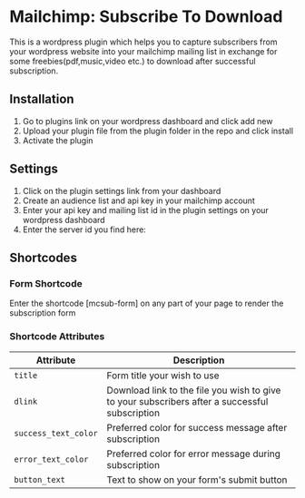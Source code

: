 # Mailchimp: Subscribe To Download
This is a wordpress plugin which helps you to capture subscribers from your wordpress website into your mailchimp mailing list in exchange for some freebies(pdf,music,video etc.) to download after successful subscription.

## Installation
1. Go to plugins link on your wordpress dashboard and click add new
2. Upload your plugin file from the plugin folder in the repo and click install
3. Activate the plugin

## Settings
1. Click on the plugin settings link from your dashboard
2. Create an audience list and api key in your mailchimp account
3. Enter your api key and mailing list id in the plugin settings on your wordpress dashboard
4. Enter the server id you find here:

## Shortcodes

### Form Shortcode
Enter the shortcode [mcsub-form] on any part of your page to render the subscription form

### Shortcode Attributes
| Attribute | Description  |
| --- | --- |
| `title` | Form title your wish to use|
| `dlink` | Download link to the file you wish to give to your subscribers after a successful subscription |
| `success_text_color` | Preferred color for success message after subscription |
| `error_text_color` | Preferred color for error message during subscription |
| `button_text` | Text to show on your form's submit button |








